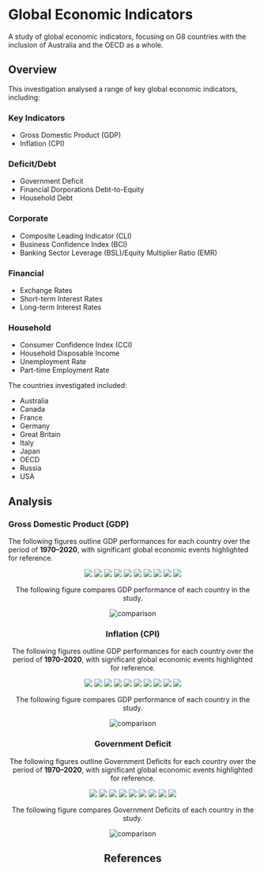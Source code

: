 # Global Economic Indicators
 A study of global economic indicators, focusing on G8 countries with the inclusion of Australia and the OECD as a whole.
 
## Overview

This investigation analysed a range of key global economic indicators, including:

### <b>Key Indicators</b>
* Gross Domestic Product (GDP)
* Inflation (CPI)

### <b>Deficit/Debt</b>
* Government Deficit
* Financial Dorporations Debt-to-Equity
* Household Debt

### <b>Corporate</b>
* Composite Leading Indicator (CLI)
* Business Confidence Index (BCI)
* Banking Sector Leverage (BSL)/Equity Multiplier Ratio (EMR)

### <b>Financial</b>
* Exchange Rates
* Short-term Interest Rates
* Long-term Interest Rates

### <b>Household</b>
* Consumer Confidence Index (CCI)
* Household Disposable Income
* Unemployment Rate
* Part-time Employment Rate

The countries investigated included:

* Australia
* Canada
* France
* Germany
* Great Britain
* Italy
* Japan
* OECD
* Russia
* USA

## Analysis

### Gross Domestic Product (GDP)

The following figures outline GDP performances for each country over the period of <b>1970–2020</b>, with significant global economic events highlighted for reference.

<center style="">
    <div class="background">
        <img src="https://github.com/mnperic/global-economic-indicators/blob/main/Images/gdp_australia.png" />
        <img src="https://github.com/mnperic/global-economic-indicators/blob/main/Images/gdp_canada.png" />
        <img src="https://github.com/mnperic/global-economic-indicators/blob/main/Images/gdp_france.png" />
        <img src="https://github.com/mnperic/global-economic-indicators/blob/main/Images/gdp_germany.png" />
        <img src="https://github.com/mnperic/global-economic-indicators/blob/main/Images/gdp_great_britain.png" />
        <img src="https://github.com/mnperic/global-economic-indicators/blob/main/Images/gdp_italy.png" /> 
        <img src="https://github.com/mnperic/global-economic-indicators/blob/main/Images/gdp_japan.png" />
        <img src="https://github.com/mnperic/global-economic-indicators/blob/main/Images/gdp_oecd.png" />
        <img src="https://github.com/mnperic/global-economic-indicators/blob/main/Images/gdp_russia.png" />
        <img src="https://github.com/mnperic/global-economic-indicators/blob/main/Images/gdp_usa.png" />
    </div>
 
 The following figure compares GDP performance of each country in the study.
 
  <p align="center">
  <img src="https://github.com/mnperic/global-economic-indicators/blob/main/Images/gdp_comparison.png" alt="comparison"/>
</p>

### Inflation (CPI)

The following figures outline GDP performances for each country over the period of <b>1970–2020</b>, with significant global economic events highlighted for reference.

<center style="">
    <div class="background">
        <img src="https://github.com/mnperic/global-economic-indicators/blob/main/Images/gdp_australia.png" />
        <img src="https://github.com/mnperic/global-economic-indicators/blob/main/Images/gdp_canada.png" />
        <img src="https://github.com/mnperic/global-economic-indicators/blob/main/Images/gdp_france.png" />
        <img src="https://github.com/mnperic/global-economic-indicators/blob/main/Images/gdp_germany.png" />
        <img src="https://github.com/mnperic/global-economic-indicators/blob/main/Images/gdp_great_britain.png" />
        <img src="https://github.com/mnperic/global-economic-indicators/blob/main/Images/gdp_italy.png" /> 
        <img src="https://github.com/mnperic/global-economic-indicators/blob/main/Images/gdp_japan.png" />
        <img src="https://github.com/mnperic/global-economic-indicators/blob/main/Images/gdp_oecd.png" />
        <img src="https://github.com/mnperic/global-economic-indicators/blob/main/Images/gdp_russia.png" />
        <img src="https://github.com/mnperic/global-economic-indicators/blob/main/Images/gdp_usa.png" />
    </div>
 
 The following figure compares GDP performance of each country in the study.
 
  <p align="center">
  <img src="https://github.com/mnperic/global-economic-indicators/blob/main/Images/gdp_comparison.png" alt="comparison"/>
</p>
 
### Government Deficit
 
The following figures outline Government Deficits for each country over the period of <b>1970–2020</b>, with significant global economic events highlighted for reference.

<center style="">
    <div class="background">
        <img src="https://github.com/mnperic/global-economic-indicators/blob/main/Images/ggd_australia.png" />
        <img src="https://github.com/mnperic/global-economic-indicators/blob/main/Images/ggd_canada.png" />
        <img src="https://github.com/mnperic/global-economic-indicators/blob/main/Images/ggd_france.png" />
        <img src="https://github.com/mnperic/global-economic-indicators/blob/main/Images/ggd_germany.png" />
        <img src="https://github.com/mnperic/global-economic-indicators/blob/main/Images/ggd_great_britain.png" />
        <img src="https://github.com/mnperic/global-economic-indicators/blob/main/Images/ggd_italy.png" /> 
        <img src="https://github.com/mnperic/global-economic-indicators/blob/main/Images/ggd_japan.png" />
        <img src="https://github.com/mnperic/global-economic-indicators/blob/main/Images/ggd_russia.png" />
        <img src="https://github.com/mnperic/global-economic-indicators/blob/main/Images/ggd_usa.png" />
    </div>
 
 The following figure compares Government Deficits of each country in the study.
 
  <p align="center">
  <img src="https://github.com/mnperic/global-economic-indicators/blob/main/Images/ggd_comparison.png" alt="comparison"/>
</p>

## References

